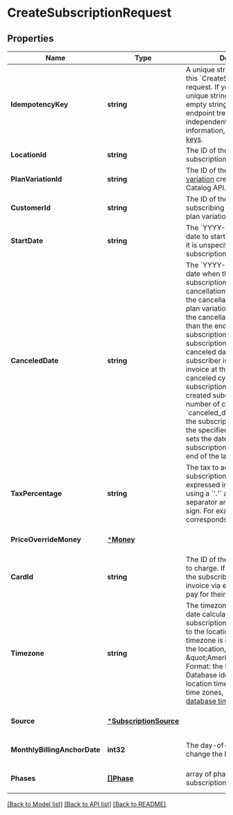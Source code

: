 # CreateSubscriptionRequest

## Properties
Name | Type | Description | Notes
------------ | ------------- | ------------- | -------------
**IdempotencyKey** | **string** | A unique string that identifies this &#x60;CreateSubscription&#x60; request. If you do not provide a unique string (or provide an empty string as the value), the endpoint treats each request as independent.  For more information, see [Idempotency keys](https://developer.squareup.com/docs/build-basics/common-api-patterns/idempotency). | [optional] [default to null]
**LocationId** | **string** | The ID of the location the subscription is associated with. | [default to null]
**PlanVariationId** | **string** | The ID of the [subscription plan variation](https://developer.squareup.com/docs/subscriptions-api/plans-and-variations#plan-variations) created using the Catalog API. | [optional] [default to null]
**CustomerId** | **string** | The ID of the [customer](entity:Customer) subscribing to the subscription plan variation. | [default to null]
**StartDate** | **string** | The &#x60;YYYY-MM-DD&#x60;-formatted date to start the subscription.  If it is unspecified, the subscription starts immediately. | [optional] [default to null]
**CanceledDate** | **string** | The &#x60;YYYY-MM-DD&#x60;-formatted date when the newly created subscription is scheduled for cancellation.   This date overrides the cancellation date set in the plan variation configuration. If the cancellation date is earlier than the end date of a subscription cycle, the subscription stops at the canceled date and the subscriber is sent a prorated invoice at the beginning of the canceled cycle.   When the subscription plan of the newly created subscription has a fixed number of cycles and the &#x60;canceled_date&#x60; occurs before the subscription plan expires, the specified &#x60;canceled_date&#x60; sets the date when the subscription  stops through the end of the last cycle. | [optional] [default to null]
**TaxPercentage** | **string** | The tax to add when billing the subscription. The percentage is expressed in decimal form, using a &#x60;&#x27;.&#x27;&#x60; as the decimal separator and without a &#x60;&#x27;%&#x27;&#x60; sign. For example, a value of 7.5 corresponds to 7.5%. | [optional] [default to null]
**PriceOverrideMoney** | [***Money**](Money.md) |  | [optional] [default to null]
**CardId** | **string** | The ID of the [subscriber&#x27;s](entity:Customer) [card](entity:Card) to charge. If it is not specified, the subscriber receives an invoice via email with a link to pay for their subscription. | [optional] [default to null]
**Timezone** | **string** | The timezone that is used in date calculations for the subscription. If unset, defaults to the location timezone. If a timezone is not configured for the location, defaults to \&quot;America/New_York\&quot;. Format: the IANA Timezone Database identifier for the location timezone. For a list of time zones, see [List of tz database time zones](https://en.wikipedia.org/wiki/List_of_tz_database_time_zones). | [optional] [default to null]
**Source** | [***SubscriptionSource**](SubscriptionSource.md) |  | [optional] [default to null]
**MonthlyBillingAnchorDate** | **int32** | The day-of-the-month to change the billing date to. | [optional] [default to null]
**Phases** | [**[]Phase**](Phase.md) | array of phases for this subscription | [optional] [default to null]

[[Back to Model list]](../README.md#documentation-for-models) [[Back to API list]](../README.md#documentation-for-api-endpoints) [[Back to README]](../README.md)

